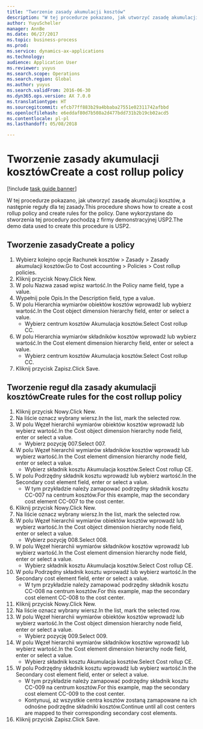 ```yaml
--- 
title: "Tworzenie zasady akumulacji kosztów"
description: "W tej procedurze pokazano, jak utworzyć zasadę akumulacji kosztów, a następnie reguły dla tej zasady."
author: YuyuScheller
manager: AnnBe
ms.date: 06/27/2017
ms.topic: business-process
ms.prod: 
ms.service: dynamics-ax-applications
ms.technology: 
audience: Application User
ms.reviewer: yuyus
ms.search.scope: Operations
ms.search.region: Global
ms.author: yuyus
ms.search.validFrom: 2016-06-30
ms.dyn365.ops.version: AX 7.0.0
ms.translationtype: HT
ms.sourcegitcommit: efcb77ff883b29a4bbaba27551e02311742afbbd
ms.openlocfilehash: e6eddaf80d7b508a2d477bdd731b2b19cb02acd5
ms.contentlocale: pl-pl
ms.lasthandoff: 05/08/2018

---
```

# <a name="create-a-cost-rollup-policy"></a><span data-ttu-id="27ba4-103">Tworzenie zasady akumulacji kosztów</span><span class="sxs-lookup"><span data-stu-id="27ba4-103">Create a cost rollup policy</span></span>

[!include [task guide banner](../../includes/task-guide-banner.md)]

<span data-ttu-id="27ba4-104">W tej procedurze pokazano, jak utworzyć zasadę akumulacji kosztów, a następnie reguły dla tej zasady.</span><span class="sxs-lookup"><span data-stu-id="27ba4-104">This procedure shows how to create a cost rollup policy and create rules for the policy.</span></span> <span data-ttu-id="27ba4-105">Dane wykorzystane do stworzenia tej procedury pochodzą z firmy demonstracyjnej USP2.</span><span class="sxs-lookup"><span data-stu-id="27ba4-105">The demo data used to create this procedure is USP2.</span></span>


## <a name="create-a-policy"></a><span data-ttu-id="27ba4-106">Tworzenie zasady</span><span class="sxs-lookup"><span data-stu-id="27ba4-106">Create a policy</span></span>
1. <span data-ttu-id="27ba4-107">Wybierz kolejno opcje Rachunek kosztów > Zasady > Zasady akumulacji kosztów.</span><span class="sxs-lookup"><span data-stu-id="27ba4-107">Go to Cost accounting > Policies > Cost rollup policies.</span></span>
2. <span data-ttu-id="27ba4-108">Kliknij przycisk Nowy.</span><span class="sxs-lookup"><span data-stu-id="27ba4-108">Click New.</span></span>
3. <span data-ttu-id="27ba4-109">W polu Nazwa zasad wpisz wartość.</span><span class="sxs-lookup"><span data-stu-id="27ba4-109">In the Policy name field, type a value.</span></span>
4. <span data-ttu-id="27ba4-110">Wypełnij pole Opis.</span><span class="sxs-lookup"><span data-stu-id="27ba4-110">In the Description field, type a value.</span></span>
5. <span data-ttu-id="27ba4-111">W polu Hierarchia wymiarów obiektów kosztów wprowadź lub wybierz wartość.</span><span class="sxs-lookup"><span data-stu-id="27ba4-111">In the Cost object dimension hierarchy field, enter or select a value.</span></span>
    * <span data-ttu-id="27ba4-112">Wybierz centrum kosztów Akumulacja kosztów.</span><span class="sxs-lookup"><span data-stu-id="27ba4-112">Select Cost rollup CC.</span></span>  
6. <span data-ttu-id="27ba4-113">W polu Hierarchia wymiarów składników kosztów wprowadź lub wybierz wartość.</span><span class="sxs-lookup"><span data-stu-id="27ba4-113">In the Cost element dimension hierarchy field, enter or select a value.</span></span>
    * <span data-ttu-id="27ba4-114">Wybierz centrum kosztów Akumulacja kosztów.</span><span class="sxs-lookup"><span data-stu-id="27ba4-114">Select Cost rollup CC.</span></span>  
7. <span data-ttu-id="27ba4-115">Kliknij przycisk Zapisz.</span><span class="sxs-lookup"><span data-stu-id="27ba4-115">Click Save.</span></span>

## <a name="create-rules-for-the-cost-rollup-policy"></a><span data-ttu-id="27ba4-116">Tworzenie reguł dla zasady akumulacji kosztów</span><span class="sxs-lookup"><span data-stu-id="27ba4-116">Create rules for the cost rollup policy</span></span>
1. <span data-ttu-id="27ba4-117">Kliknij przycisk Nowy.</span><span class="sxs-lookup"><span data-stu-id="27ba4-117">Click New.</span></span>
2. <span data-ttu-id="27ba4-118">Na liście oznacz wybrany wiersz.</span><span class="sxs-lookup"><span data-stu-id="27ba4-118">In the list, mark the selected row.</span></span>
3. <span data-ttu-id="27ba4-119">W polu Węzeł hierarchii wymiarów obiektów kosztów wprowadź lub wybierz wartość.</span><span class="sxs-lookup"><span data-stu-id="27ba4-119">In the Cost object dimension hierarchy node field, enter or select a value.</span></span>
    * <span data-ttu-id="27ba4-120">Wybierz pozycję 007.</span><span class="sxs-lookup"><span data-stu-id="27ba4-120">Select 007.</span></span>  
4. <span data-ttu-id="27ba4-121">W polu Węzeł hierarchii wymiarów składników kosztów wprowadź lub wybierz wartość.</span><span class="sxs-lookup"><span data-stu-id="27ba4-121">In the Cost element dimension hierarchy node field, enter or select a value.</span></span>
    * <span data-ttu-id="27ba4-122">Wybierz składnik kosztu Akumulacja kosztów.</span><span class="sxs-lookup"><span data-stu-id="27ba4-122">Select Cost rollup CE.</span></span>  
5. <span data-ttu-id="27ba4-123">W polu Podrzędny składnik kosztu wprowadź lub wybierz wartość.</span><span class="sxs-lookup"><span data-stu-id="27ba4-123">In the Secondary cost element field, enter or select a value.</span></span>
    * <span data-ttu-id="27ba4-124">W tym przykładzie należy zamapować podrzędny składnik kosztu CC-007 na centrum kosztów.</span><span class="sxs-lookup"><span data-stu-id="27ba4-124">For this example, map the secondary cost element CC-007 to the cost center.</span></span>  
6. <span data-ttu-id="27ba4-125">Kliknij przycisk Nowy.</span><span class="sxs-lookup"><span data-stu-id="27ba4-125">Click New.</span></span>
7. <span data-ttu-id="27ba4-126">Na liście oznacz wybrany wiersz.</span><span class="sxs-lookup"><span data-stu-id="27ba4-126">In the list, mark the selected row.</span></span>
8. <span data-ttu-id="27ba4-127">W polu Węzeł hierarchii wymiarów obiektów kosztów wprowadź lub wybierz wartość.</span><span class="sxs-lookup"><span data-stu-id="27ba4-127">In the Cost object dimension hierarchy node field, enter or select a value.</span></span>
    * <span data-ttu-id="27ba4-128">Wybierz pozycję 008.</span><span class="sxs-lookup"><span data-stu-id="27ba4-128">Select 008.</span></span>  
9. <span data-ttu-id="27ba4-129">W polu Węzeł hierarchii wymiarów składników kosztów wprowadź lub wybierz wartość.</span><span class="sxs-lookup"><span data-stu-id="27ba4-129">In the Cost element dimension hierarchy node field, enter or select a value.</span></span>
    * <span data-ttu-id="27ba4-130">Wybierz składnik kosztu Akumulacja kosztów.</span><span class="sxs-lookup"><span data-stu-id="27ba4-130">Select Cost rollup CE.</span></span>  
10. <span data-ttu-id="27ba4-131">W polu Podrzędny składnik kosztu wprowadź lub wybierz wartość.</span><span class="sxs-lookup"><span data-stu-id="27ba4-131">In the Secondary cost element field, enter or select a value.</span></span>
    * <span data-ttu-id="27ba4-132">W tym przykładzie należy zamapować podrzędny składnik kosztu CC-008 na centrum kosztów.</span><span class="sxs-lookup"><span data-stu-id="27ba4-132">For this example, map the secondary cost element CC-008 to the cost center.</span></span>  
11. <span data-ttu-id="27ba4-133">Kliknij przycisk Nowy.</span><span class="sxs-lookup"><span data-stu-id="27ba4-133">Click New.</span></span>
12. <span data-ttu-id="27ba4-134">Na liście oznacz wybrany wiersz.</span><span class="sxs-lookup"><span data-stu-id="27ba4-134">In the list, mark the selected row.</span></span>
13. <span data-ttu-id="27ba4-135">W polu Węzeł hierarchii wymiarów obiektów kosztów wprowadź lub wybierz wartość.</span><span class="sxs-lookup"><span data-stu-id="27ba4-135">In the Cost object dimension hierarchy node field, enter or select a value.</span></span>
    * <span data-ttu-id="27ba4-136">Wybierz pozycję 009.</span><span class="sxs-lookup"><span data-stu-id="27ba4-136">Select 009.</span></span>  
14. <span data-ttu-id="27ba4-137">W polu Węzeł hierarchii wymiarów składników kosztów wprowadź lub wybierz wartość.</span><span class="sxs-lookup"><span data-stu-id="27ba4-137">In the Cost element dimension hierarchy node field, enter or select a value.</span></span>
    * <span data-ttu-id="27ba4-138">Wybierz składnik kosztu Akumulacja kosztów.</span><span class="sxs-lookup"><span data-stu-id="27ba4-138">Select Cost rollup CE.</span></span>  
15. <span data-ttu-id="27ba4-139">W polu Podrzędny składnik kosztu wprowadź lub wybierz wartość.</span><span class="sxs-lookup"><span data-stu-id="27ba4-139">In the Secondary cost element field, enter or select a value.</span></span>
    * <span data-ttu-id="27ba4-140">W tym przykładzie należy zamapować podrzędny składnik kosztu CC-009 na centrum kosztów.</span><span class="sxs-lookup"><span data-stu-id="27ba4-140">For this example, map the secondary cost element CC-009 to the cost center.</span></span>  
    * <span data-ttu-id="27ba4-141">Kontynuuj, aż wszystkie centra kosztów zostaną zamapowane na ich odnośne podrzędne składniki kosztów.</span><span class="sxs-lookup"><span data-stu-id="27ba4-141">Continue until all cost centers are mapped to their corresponding secondary cost elements.</span></span>  
16. <span data-ttu-id="27ba4-142">Kliknij przycisk Zapisz.</span><span class="sxs-lookup"><span data-stu-id="27ba4-142">Click Save.</span></span>


